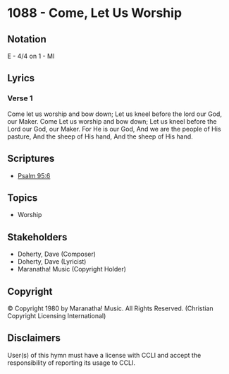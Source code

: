 # 1088 - Come, Let Us Worship

## Notation

E - 4/4 on 1 - MI

## Lyrics

### Verse 1

Come let us worship and bow down; Let us kneel before the lord our God, our Maker. Come Let us worship and bow down; Let us kneel before the Lord our God, our Maker. For He is our God, And we are the people of His pasture, And the sheep of His hand, And the sheep of His hand.


## Scriptures

- [Psalm 95:6](https://www.biblegateway.com/passage/?search=Psalm%2095%3A6)

## Topics

- Worship

## Stakeholders

- Doherty, Dave (Composer)
- Doherty, Dave (Lyricist)
- Maranatha! Music (Copyright Holder)

## Copyright

© Copyright 1980 by Maranatha! Music. All Rights Reserved.
(Christian Copyright Licensing International)

## Disclaimers

User(s) of this hymn must have a license with CCLI and accept the responsibility of reporting its usage to CCLI.


